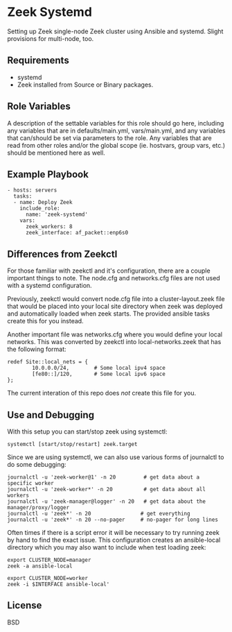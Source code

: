 Zeek Systemd
============

Setting up Zeek single-node Zeek cluster using Ansible and systemd. Slight provisions for multi-node, too.

Requirements
------------

* systemd
* Zeek installed from Source or Binary packages.

Role Variables
--------------

A description of the settable variables for this role should go here, including any variables that are in defaults/main.yml, vars/main.yml, and any variables that can/should be set via parameters to the role. Any variables that are read from other roles and/or the global scope (ie. hostvars, group vars, etc.) should be mentioned here as well.


Example Playbook
----------------

    - hosts: servers
      tasks:
      - name: Deploy Zeek
        include_role:
          name: 'zeek-systemd'
        vars:
          zeek_workers: 8
          zeek_interface: af_packet::enp6s0

Differences from Zeekctl
------------------------

For those familiar with zeekctl and it's configuration, there are a couple important things to note.  The node.cfg and networks.cfg files are not used with a systemd configuration.

Previously, zeekctl would convert node.cfg file into a cluster-layout.zeek file that would be placed into your local site directory when zeek was deployed and automatically loaded when zeek starts.  The provided ansible tasks create this for you instead.

Another important file was networks.cfg where you would define your local networks.  This was converted by zeekctl into local-networks.zeek that has the following format:

```
redef Site::local_nets = {
        10.0.0.0/24,        # Some local ipv4 space
        [fe80::]/120,       # Some local ipv6 space
};
```

The current interation of this repo does _not_ create this file for you.

Use and Debugging
---------

With this setup you can start/stop zeek using systemctl:

```
systemctl [start/stop/restart] zeek.target
```
Since we are using systemctl, we can also use various forms of journalctl to do some debugging:
```
journalctl -u 'zeek-worker@1' -n 20         # get data about a specific worker
journalctl -u 'zeek-worker*' -n 20          # get data about all workers
journalctl -u 'zeek-manager@logger' -n 20   # get data about the manager/proxy/logger
journalctl -u 'zeek*' -n 20                # get everything
journalctl -u 'zeek*' -n 20 --no-pager     # no-pager for long lines
```

Often times if there is a script error it will be necessary to try running zeek by hand to find the exact issue.  This configuration creates an ansible-local directory which you may also want to include when test loading zeek:

```
export CLUSTER_NODE=manager
zeek -a ansible-local

export CLUSTER_NODE=worker
zeek -i $INTERFACE ansible-local'
```

License
-------

BSD
